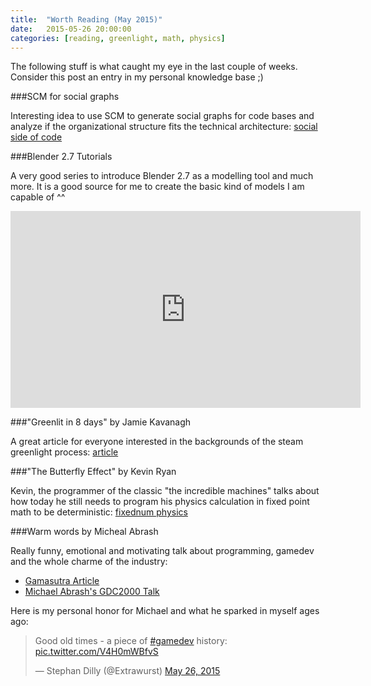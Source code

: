 ```yaml
---
title:  "Worth Reading (May 2015)"
date:   2015-05-26 20:00:00
categories: [reading, greenlight, math, physics]
---
```


The following stuff is what caught my eye in the last couple of weeks. Consider this post an entry in my personal knowledge base ;)

###SCM for social graphs

Interesting idea to use SCM to generate social graphs for code bases and analyze if the organizational structure fits the technical architecture:
[social side of code](http://www.adamtornhill.com/articles/socialside/socialsideofcode.htm)

###Blender 2.7 Tutorials

A very good series to introduce Blender 2.7 as a modelling tool and much more. It is a good source for me to create the basic kind of models I am capable of ^^

<iframe width="560" height="315" src="https://www.youtube.com/embed/videoseries?list=PLda3VoSoc_TR7X7wfblBGiRz-bvhKpGkS" frameborder="0" allowfullscreen></iframe>

###"Greenlit in 8 days" by Jamie Kavanagh

A great article for everyone interested in the backgrounds of the steam greenlight process:
[article](http://www.gamasutra.com/blogs/JamieKavanagh/20150410/240659/Getting_greenlit_in_8_days.php)

###"The Butterfly Effect" by Kevin Ryan

Kevin, the programmer of the classic "the incredible machines" talks about how today he still needs to program his physics calculation in fixed point math to be deterministic:
[fixednum physics](http://gamasutra.com/blogs/KevinRyan/20150331/239636/The_Butterfly_Effect.php)

###Warm words by Micheal Abrash

Really funny, emotional and motivating talk about programming, gamedev and the whole charme of the industry:

* [Gamasutra Article](http://www.gamasutra.com/view/news/241011/Video_Michael_Abrash_shares_game_programming_wisdom_at_GDC_2000.php)
* [Michael Abrash's GDC2000 Talk](http://www.gdcvault.com/play/1016641/It-s-Great-to-be)

Here is my personal honor for Michael and what he sparked in myself ages ago:

<blockquote class="twitter-tweet" lang="en"><p lang="en" dir="ltr">Good old times - a piece of <a href="https://twitter.com/hashtag/gamedev?src=hash">#gamedev</a> history: <a href="http://t.co/V4H0mWBfvS">pic.twitter.com/V4H0mWBfvS</a></p>&mdash; Stephan Dilly (@Extrawurst) <a href="https://twitter.com/Extrawurst/status/603186173213814784">May 26, 2015</a></blockquote> <script async src="//platform.twitter.com/widgets.js" charset="utf-8"></script>
